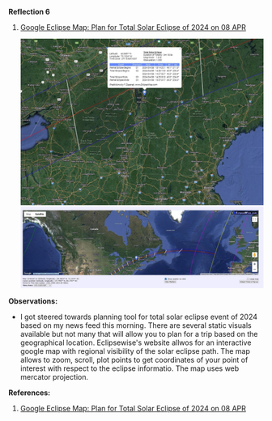 **Reflection 6**


1. [Google Eclipse Map: Plan for Total Solar Eclipse of 2024 on 08 APR](https://eclipsewise.com/solar/SEgmapx/2001-2100/SE2024Apr08Tgmapx.html)

    ![Figure 1](Week6_Figures/Figure1.png)
    ![Figure 1](Week6_Figures/Figure2.png)


**Observations:**
- I got steered towards planning tool for total solar eclipse event of 2024 based on my news feed this morning. There are several static visuals available but not many that will allow you to plan for a trip based on the geographical location. Eclipsewise's website allwos for an interactive google map with regional visibility of the solar eclipse path. The map allows to zoom, scroll, plot points to get coordinates of your point of interest with respect to the eclipse informatio. The map uses web mercator projection. 


**References:**

1. [Google Eclipse Map: Plan for Total Solar Eclipse of 2024 on 08 APR](https://eclipsewise.com/solar/SEgmapx/2001-2100/SE2024Apr08Tgmapx.html)
